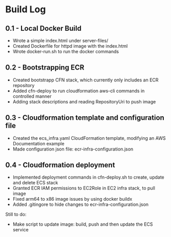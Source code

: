 # Build Log

## 0.1 - Local Docker Build

* Wrote a simple index.html under server-files/
* Created Dockerfile for httpd image with the index.html
* Wrote docker-run.sh to run the docker commands

## 0.2 - Bootstrapping ECR

* Created bootstrapp CFN stack, which currently only includes an ECR repository
* Added cfn-deploy to run cloudformation aws-cli commands in controlled manner
* Adding stack descriptions and reading RepositoryUri to push image

## 0.3 - Cloudformation template and configuration file

* Created the ecs_infra.yaml CloudFormation template, modifying an AWS Documentation example
* Made configuration json file: ecr-infra-configuration.json

## 0.4 - Cloudformation deployment
* Implemented deployment commands in cfn-deploy.sh to create, update and delete ECS stack
* Granted ECR IAM permissions to EC2Role in EC2 infra stack, to pull image
* Fixed arm64 to x86 image issues by using docker buildx
* Added .gitingore to hide changes to ecr-infra-configuration.json

Still to do:
* Make script to update image: build, push and then update the ECS service